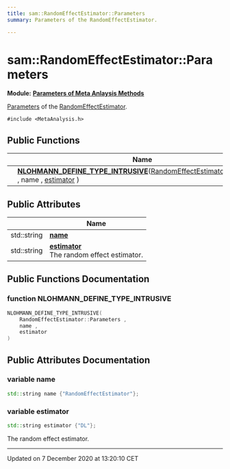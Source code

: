 ```yaml
---
title: sam::RandomEffectEstimator::Parameters
summary: Parameters of the RandomEffectEstimator.  

---
```


# sam::RandomEffectEstimator::Parameters


**Module:** **[Parameters of Meta Anlaysis Methods](/doxygen/Modules/group___meta_analysis_parameters/)**

[Parameters]() of the [RandomEffectEstimator](/doxygen/Classes/classsam_1_1_random_effect_estimator/). 

`#include <MetaAnalysis.h>`













## Public Functions

|                | Name           |
| -------------- | -------------- |
|  | **[NLOHMANN_DEFINE_TYPE_INTRUSIVE](/doxygen/Classes/structsam_1_1_random_effect_estimator_1_1_parameters/#function-nlohmann_define_type_intrusive)**([RandomEffectEstimator::Parameters](/doxygen/Classes/structsam_1_1_random_effect_estimator_1_1_parameters/) , name , [estimator](/doxygen/Classes/structsam_1_1_random_effect_estimator_1_1_parameters/#variable-estimator) )  |


## Public Attributes

|                | Name           |
| -------------- | -------------- |
| std::string | **[name](/doxygen/Classes/structsam_1_1_random_effect_estimator_1_1_parameters/#variable-name)**  |
| std::string | **[estimator](/doxygen/Classes/structsam_1_1_random_effect_estimator_1_1_parameters/#variable-estimator)** <br>The random effect estimator.  |














## Public Functions Documentation

### function NLOHMANN_DEFINE_TYPE_INTRUSIVE

```cpp
NLOHMANN_DEFINE_TYPE_INTRUSIVE(
    RandomEffectEstimator::Parameters ,
    name ,
    estimator 
)
```































## Public Attributes Documentation

### variable name

```cpp
std::string name {"RandomEffectEstimator"};
```





























### variable estimator

```cpp
std::string estimator {"DL"};
```

The random effect estimator. 
































-------------------------------

Updated on  7 December 2020 at 13:20:10 CET